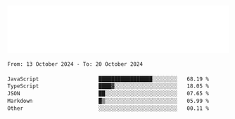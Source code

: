 [![](./hello.svg)](https://blog.yrobot.top?ref=github-yrobot)

<!--START_SECTION:waka-->

```txt
From: 13 October 2024 - To: 20 October 2024

JavaScript                   █████████████████░░░░░░░░   68.19 %
TypeScript                   ████▓░░░░░░░░░░░░░░░░░░░░   18.05 %
JSON                         ██░░░░░░░░░░░░░░░░░░░░░░░   07.65 %
Markdown                     █▒░░░░░░░░░░░░░░░░░░░░░░░   05.99 %
Other                        ░░░░░░░░░░░░░░░░░░░░░░░░░   00.11 %
```

<!--END_SECTION:waka-->
